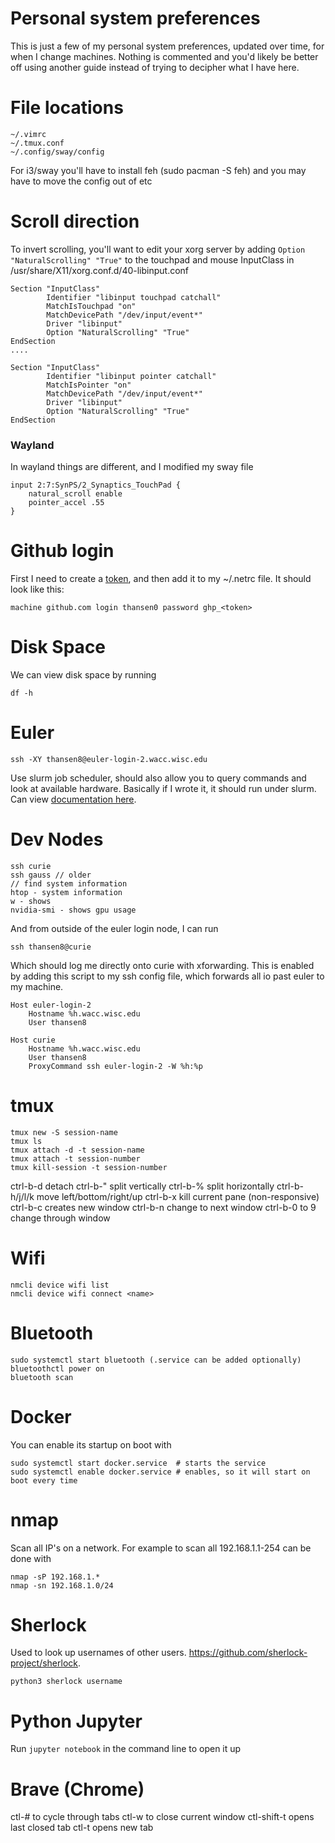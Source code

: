 # Personal system preferences

This is just a few of my personal system preferences, updated over time, for when I change machines. Nothing is commented and you'd likely be better off using another guide instead of trying to decipher what I have here.

# File locations

```
~/.vimrc
~/.tmux.conf
~/.config/sway/config
```

For i3/sway you'll have to install feh (sudo pacman -S feh) and you may have to move the config out of etc

# Scroll direction

To invert scrolling, you'll want to edit your xorg server by adding ```Option "NaturalScrolling" "True"``` to the touchpad and mouse InputClass in /usr/share/X11/xorg.conf.d/40-libinput.conf

```
Section "InputClass"
        Identifier "libinput touchpad catchall"
        MatchIsTouchpad "on"
        MatchDevicePath "/dev/input/event*"
        Driver "libinput"
        Option "NaturalScrolling" "True"
EndSection
....

Section "InputClass"
        Identifier "libinput pointer catchall"
        MatchIsPointer "on"
        MatchDevicePath "/dev/input/event*"
        Driver "libinput"
        Option "NaturalScrolling" "True"
EndSection
```

### Wayland

In wayland things are different, and I modified my sway file
```
input 2:7:SynPS/2_Synaptics_TouchPad {
    natural_scroll enable
    pointer_accel .55
}
```

# Github login

First I need to create a [token](https://docs.github.com/en/github/authenticating-to-github/keeping-your-account-and-data-secure/creating-a-personal-access-token), and then add it to my ~/.netrc file. It should look like this:

```
machine github.com login thansen0 password ghp_<token>
```

# Disk Space

We can view disk space by running 

```
df -h
```

# Euler

```
ssh -XY thansen8@euler-login-2.wacc.wisc.edu
```

Use slurm job scheduler, should also allow you to query commands and look at available hardware. Basically if I wrote it, it should run under slurm. Can view [documentation here](https://wacc.wisc.edu/resources/docs/slurm.html).

# Dev Nodes

```
ssh curie
ssh gauss // older
// find system information
htop - system information
w - shows
nvidia-smi - shows gpu usage
```
And from outside of the euler login node, I can run

```
ssh thansen8@curie
```
Which should log me directly onto curie with xforwarding. This is enabled by adding this script to my ssh config file, which forwards all io past euler to my machine.

```
Host euler-login-2
    Hostname %h.wacc.wisc.edu
    User thansen8

Host curie
    Hostname %h.wacc.wisc.edu
    User thansen8
    ProxyCommand ssh euler-login-2 -W %h:%p
```

# tmux

```
tmux new -S session-name
tmux ls
tmux attach -d -t session-name
tmux attach -t session-number
tmux kill-session -t session-number
```

ctrl-b-d detach
ctrl-b-" split vertically
ctrl-b-% split horizontally
ctrl-b-h/j/l/k move left/bottom/right/up
ctrl-b-x kill current pane (non-responsive)
ctrl-b-c creates new window
ctrl-b-n change to next window
ctrl-b-0 to 9 change through window

# Wifi

```
nmcli device wifi list
nmcli device wifi connect <name>
```

# Bluetooth

```
sudo systemctl start bluetooth (.service can be added optionally)
bluetoothctl power on
bluetooth scan
```

# Docker

You can enable its startup on boot with

```
sudo systemctl start docker.service  # starts the service
sudo systemctl enable docker.service # enables, so it will start on boot every time
```

# nmap

Scan all IP's on a network. For example to scan all 192.168.1.1-254 can be done with

```
nmap -sP 192.168.1.*
nmap -sn 192.168.1.0/24
```

# Sherlock

Used to look up usernames of other users. https://github.com/sherlock-project/sherlock.

```
python3 sherlock username
```

# Python Jupyter

Run `jupyter notebook` in the command line to open it up

# Brave (Chrome)

ctl-# to cycle through tabs
ctl-w to close current window
ctl-shift-t opens last closed tab
ctl-t opens new tab
